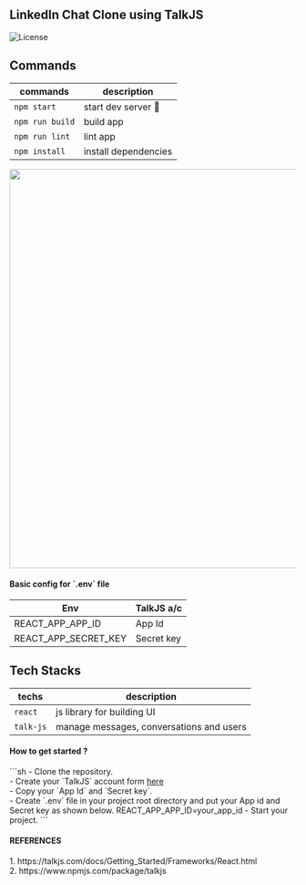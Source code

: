 ## LinkedIn Chat Clone using TalkJS
![License](https://img.shields.io/github/license/dyarleniber/react-workflow-gh-actions)
## Commands
|    commands       |     description        |
|-------------------|------------------------|
| `npm start`       | start dev server 🏃    |
| `npm run build`   | build app              |
| `npm run lint`    | lint app               |
| `npm install`     | install dependencies   |

<img src="https://i.ibb.co/sH3nJ58/image.png" width="700px"/>

<h4>Basic config for `.env` file</h4>

| Env                   | TalkJS a/c |
| ----------------------| ---------- |
| REACT_APP_APP_ID      | App Id     |
| REACT_APP_SECRET_KEY  | Secret key |

## Tech Stacks
| techs         |    description                                         |
|---------------|--------------------------------------------------------|
| `react`       | js library for building UI                             |
| `talk-js`     | manage messages, conversations and users               |

<h4>How to get started ?</h4>
```sh
- Clone the repository.<br/>
- Create your `TalkJS` account form <a href="https://talkjs.com/">here</a><br/>
- Copy your `App Id` and `Secret key`.<br/>
- Create `.env` file in your project root directory and put your App id and Secret key 
as shown below.
       REACT_APP_APP_ID=your_app_id 
- Start your project.
```

<h4>REFERENCES</h4>
1. https://talkjs.com/docs/Getting_Started/Frameworks/React.html <br/>
2. https://www.npmjs.com/package/talkjs
